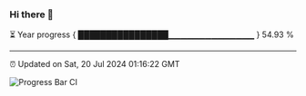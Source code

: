 ### Hi there 👋

⏳ Year progress { ████████████████▁▁▁▁▁▁▁▁▁▁▁▁▁▁ } 54.93 %

---

⏰ Updated on Sat, 20 Jul 2024 01:16:22 GMT

![Progress Bar CI](https://github.com/liununu/liununu/workflows/Progress%20Bar%20CI/badge.svg)
